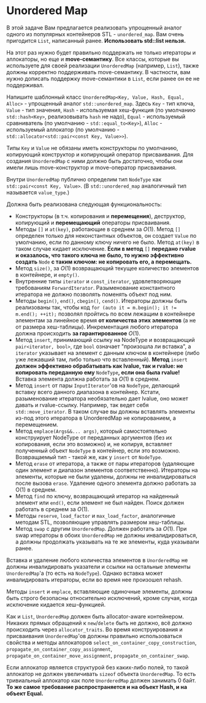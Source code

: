 # Unordered Map

В этой задаче Вам предлагается реализовать упрощенный аналог одного из популярных контейнеров STL - `unordered_map`. Вам очень пригодится `List`, написанный ранее. **Использовать std::list нельзя.**

На этот раз нужно будет правильно поддержать не только итераторы и аллокаторы, но еще и **move-семантику**. Все классы, которые вы используете для своей реализации `UnorderedMap` (например, `List`), также должны корректно поддерживать move-семантику. В частности, вам нужно дописать поддержку move-семантики в `List`, если ранее он ее не поддерживал.

Напишите шаблонный класс `UnorderedMap<Key, Value, Hash, Equal, Alloc>` - упрощенный аналог `std::unordered_map`.
Здесь `Key` - тип ключа, `Value` - тип значения, `Hash` - используемая хеш-функция (по умолчанию `std::hash<Key>`, реализовывать `hash` не надо), `Equal` - используемый сравниватель (по умолчанию - `std::equal_to<Key>`), `Alloc` - используемый аллокатор (по умолчанию - `std::allocator<std::pair<const Key, Value>>`).

Типы `Key` и `Value` не обязаны иметь конструкторы по умолчанию, копирующий конструктор и копирующий оператор присваивания. Для создания `UnorderedMap` с ними должно быть достаточно, чтобы они имели лишь move-конструктор и move-оператор присваивания.

Внутри `UnorderedMap` публично определим тип `NodeType` как `std::pair<const Key, Value>`. (В `std::unordered_map` аналогичный тип называется `value_type`.)

Должна быть реализована следующая функциональность:
- Конструкторы (в т.ч. копирования и **перемещения**), деструктор, копирующий и **перемещающий** операторы присваивания.
- Методы `[]` и `at(key)`, работающие в среднем за $O(1)$. Метод `[]` определен только для неконстантных объектов, он создает `Value` по умолчанию, если по данному ключу ничего не было. Метод `at(key)` в таком случае кидает исключение. **Если в метод** `[]` **передано rvalue и оказалось, что такого ключа не было, то нужно эффективно создать** `Node` **с таким ключом: не копировать его, а перемещать.** 
- Метод `size()`, за $O(1)$ возвращающий текущее количество элементов в контейнере, и `empty()`.
- Внутренние типы `iterator` и `const_iterator`, удовлетворяющие требованиям `ForwardIterator`. Разыменование константного итератора не должно позволять поменять объект под ним.
- Методы `begin()`, `end()`, `cbegin()`, `cend()`.
Итераторы должны быть реализованы так, чтобы код `for (auto it = m.begin(); it != m.end(); ++it);` позволял пройтись по всем лежащим в контейнере элементам за линейное время **от количества этих элементов** (а не от размера хеш-таблицы). Инкрементация любого итератора должна происходить **за гарантированное** $O(1)$.
- Метод `insert`, принимающий ссылку на NodeType и возвращающий `pair<iterator, bool>`, где `bool` означает "произошла ли вставка", а `iterator` указывает на элемент с данным ключом в контейнере (либо уже лежавший там, либо только что вставленный). **Метод** `insert` **должен эффективно обрабатывать как lvalue, так и rvalue: не копировать переданную ему** `NodeType`**, если она была rvalue!** Вставка элемента должна работать за $O(1)$ в среднем.
- Метод `insert` от пары `InputIterator`'ов на `NodeType`, делающий вставку всего данного диапазона в контейнер. Кстати, разыменование итератора необязательно дает lvalue, оно может давать и rvalue-ссылку. Например, так ведет себя `std::move_iterator`. В таком случае вы должны вставлять элементы из-под этого итератора в UnorderedMap не копированием, а перемещением.
- Метод `emplace(Args&&... args)`, который самостоятельно конструирует NodeType от переданных аргументов (без их копирования, если это возможно) и, не копируя, вставляет полученный объект `NodeType` в контейнер, если это возможно. Возвращаемый тип - такой же, как у `insert` от `NodeType`.
- Метод `erase` от итератора, а также от пары итераторов (удаляющие один элемент и диапазон элементов соответственно). Итераторы на элементы, которые не были удалены, должны не инвалидироваться после вызова `erase`.  Удаление одного элемента должно работать за O(1) в среднем.
- Метод `find` по ключу, возвращающий итератор на найденный элемент или `end()`, если элемент не был найден. Поиск должен работать в среднем за $O(1)$.
- Методы `reserve`, `load_factor` и `max_load_factor`, аналогичные методам STL, позволяющие управлять размером хеш-таблицы.
- Метод `swap` с другим `UnorderedMap`. Должен работать за $O(1)$. При swap итераторы в обоих `UnorderedMap` не должны инвалидироваться, а должны продолжать указывать на те же элементы, куда указывали ранее.

Вставка и удаление любого количества элементов в `UnorderedMap` не должны инвалидировать указатели и ссылки на остальные элементы `UnorderedMap`'а (то есть на `NodeType`). Однако вставка может инвалидировать итераторы, если во время нее произошел rehash.

Методы `insert` и `emplace`, вставляющие одиночные элементы, должны быть строго безопасны относительно исключений, кроме случая, когда исключение кидается хеш-функцией.

Как и `List`, `UnorderedMap` должен быть allocator-aware контейнером. Никаких прямых обращений к `new`/`delete` быть не должно, всё должно происходить через `allocator_traits`. Во время конструирования и присваивания `UnorderedMap`'ов должны правильно использоваться свойства и методы аллокаторов `select_on_container_copy_construction`, `propagate_on_container_copy_assignment`, `propagate_on_container_move_assignment`, `propagate_on_container_swap`. 

Если аллокатор является структурой без каких-либо полей, то такой аллокатор не должен увеличивать `sizeof` объекта `UnorderedMap`. То есть тривиальный аллокатор как поле `UnorderedMap` должен занимать $0$ байт. **То же самое требование распространяется и на объект Hash, и на объект Equal.**